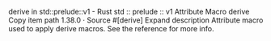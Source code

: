 derive in std::prelude::v1 - Rust
std
::
prelude
::
v1
Attribute Macro
derive
Copy item path
1.38.0
·
Source
#[derive]
Expand description
Attribute macro used to apply derive macros.
See
the reference
for more info.